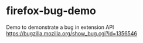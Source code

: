 # firefox-bug-demo
Demo to demonstrate a bug in extension API
https://bugzilla.mozilla.org/show_bug.cgi?id=1356546
